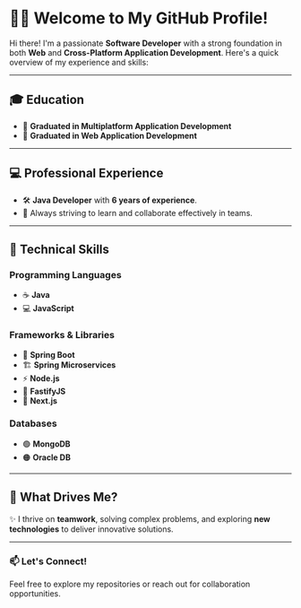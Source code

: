 # 👨‍💻 **Welcome to My GitHub Profile!**  

Hi there! I'm a passionate **Software Developer** with a strong foundation in both **Web** and **Cross-Platform Application Development**. Here's a quick overview of my experience and skills:

---

## 🎓 **Education**  
- 📜 **Graduated in Multiplatform Application Development**  
- 📜 **Graduated in Web Application Development**  

---

## 💻 **Professional Experience**  
- 🛠️ **Java Developer** with **6 years of experience**.  
- 🚀 Always striving to learn and collaborate effectively in teams.  

---

## 🔧 **Technical Skills**  
### **Programming Languages**  
- ☕ **Java**  
- 💻 **JavaScript**  

### **Frameworks & Libraries**  
- 🌱 **Spring Boot**  
- 🏗️ **Spring Microservices**  
- ⚡ **Node.js**  
- 🚀 **FastifyJS**  
- 🌟 **Next.js**  

### **Databases**  
- 🟢 **MongoDB**  
- 🟠 **Oracle DB**  

---

## 🌟 **What Drives Me?**  
✨ I thrive on **teamwork**, solving complex problems, and exploring **new technologies** to deliver innovative solutions.

---

### 📫 **Let's Connect!**  
Feel free to explore my repositories or reach out for collaboration opportunities.  
